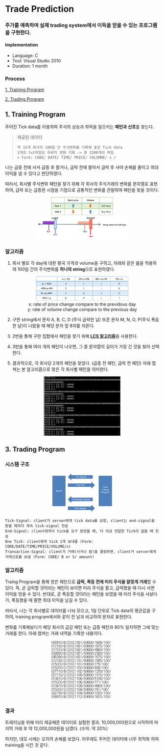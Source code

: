 Trade Prediction 
=======
### 주가를 예측하여 실제 trading system에서 이득을 얻을 수 있는 프로그램을 구현한다.

#### Implementation
- Language: C
- Tool: Visual Studio 2010
- Duration: 1 month

### Process
[1. Training Program](#1-training-program)

[2. Trading Program](#2-trading-program)

## 1. Training Program
주어진 Tick data를 이용하여 주식의 상승과 하락을 일으키는 **패턴과 신호**를 찾는다.
> 제공된 데이터
>	```
>	약 15개 회사의 100일 간 주식변화를 기록해 놓은 Tick data
>	1개의 txt파일당 하루치 변화 기록 -> 총 1500개의 파일
>	> Form: CODE/ DATE/ TIME/ PRICE/ VOLUMNE/ x /
>	```

나는 급증 전에 사서 급증 후 팔거나, 급락 전에 팔아서 급락 후 사야 손해를 줄이고 최대 이익을 낼 수 있다고 판단하였다. 

따라서, 회사별 주식변화 패턴을 찾기 위해 각 회사의 주식거래의 변화를 문자열로 표현하여, 급락 또는 급증한 시점을 기점으로 공통적인 변화를 관찰하여 패턴을 찾을 것이다.
<p align="center">
	<img src="screenshots/case.png" width="40%"></img>
	<img src="screenshots/idea.png" width="60%"></img>
</p>

### 알고리즘
1. 회사 별로 각 day에 대한 평귝 가격과 volume을 구하고, 아래와 같은 룰을 적용하여 100일 간의 주식변화를 **하나의 string**으로 표현하였다.
<p align="center">
	<img src="screenshots/pattern.png" width="60%"></img>
	<br>x: rate of price change compare to the previdous day<br>y: rate of volume change compare to the previous day
</p>

2. 구한 string에서 문자 A, B, C, D (주식 급락한 날) 또흔 문자 M, N, O, P(주식 폭등한 날)이 나왔을 때 해당 문자 앞 8자를 자른다.

3. 2번을 통해 구한 집합에서 패턴을 찾기 위해 [**LCS 알고리즘**](https://en.wikipedia.org/wiki/Longest_common_subsequence_problem)을 사용한다.

4. 3번을 통해 여러 개의 패턴이 나오면, 그 중 문자열의 길이가 가장 긴 것을 찾아 선택한다.

4. 결과적으로, 각 회사당 2개의 패턴을 찾았다. (급증 전 패턴, 급락 전 패턴) 아래 캡쳐는 본 알고리즘으로 찾은 각 회사별 패턴을 의미한다.
<p align="center">
	<img src="screenshots/companyPattern.png" width="50%"></img>
</p>

## 3. Trading Program

### 시스템 구조
<p align="center">
	<img src="screenshots/structure.png" width="40%"></img>
</p>

```
Tick-Signal: client가 server에게 tick data를 요청, client는 end-signal을 받을 때까지 계속 tick-signal 전송
End-Signal: client에게서 tick을 요구 받았을 때, 더 이상 전달한 Tick이 없을 때 전송
One Tick: client에게 tick 1개 보내줌 (Form: CODE/DATE/TIME/PRICE/VOLUME/x)
Transaction-Signal: client가 거래(사거나 팜)을 결정하면, client가 server에게 거래신호를 보냄 (Form: CODE/ B or S/ amount)
```

### 알고리즘
Traing Program을 통해 얻은 패턴으로 **급락, 폭등 전에 미리 주식을 알맞게 거래**할 수 있다. 즉, 곧 급락할 것이라는 패턴이 보이면 미리 주식을 팔고, 급락했을 때 다시 사면 이익을 얻을 수 있다. 반대로, 곧 폭등할 것이라는 패턴을 보였을 때 미리 주식을 사놨다가, 폭등했을 때 팔면 최대 이익을 남길 수 있다.

따라서, 나는 각 회사별로 데이터를 나눠 모으고, 1일 단위로 Tick data의 평균값을 구하여, training program에서와 같이 전 날과 비교하여 문자로 표현한다.

변화를 기록해놨다가 해당 회사의 급감 패턴 또는 급증 패턴과 80% 일치하면 그에 맞는 거래를 한다.
아래 캡쳐는 거래 내역을 기록한 내용이다.
<p align="center">
	<img src="screenshots/transaction.png" width="40%"></img>
</p>

### 결과
트레이닝을 위해 미리 제공해준 데이터로 실험한 결과, 10,000,000원으로 시작하여 마지막 거래 후 약 12,000,000원을 남겼다. (수익: 약 20%)

하지만, 데모 시에는 오히려 손해를 보았다. 아무래도 주어진 데이터에 너무 최적화 하여 training을 시킨 것 같다.
